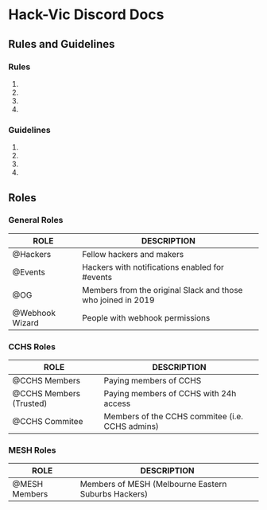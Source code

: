 # Hack-Vic Discord Docs

## Rules and Guidelines

### Rules
1.
1.
1.
1.

### Guidelines
1.
1.
1.
1.

## Roles

### General Roles

| ROLE            | DESCRIPTION                                                  |
|-----------------|--------------------------------------------------------------|
| @Hackers        | Fellow hackers and makers                                    |
| @Events         | Hackers with notifications enabled for #events               |
| @OG             | Members from the original Slack and those who joined in 2019 |
| @Webhook Wizard | People with webhook permissions                              |

### CCHS Roles

| ROLE                    | DESCRIPTION                                     |
|-------------------------|-------------------------------------------------|
| @CCHS Members           | Paying members of CCHS                          |
| @CCHS Members (Trusted) | Paying members of CCHS with 24h access          |
| @CCHS Commitee          | Members of the CCHS commitee (i.e. CCHS admins) |

### MESH Roles

| ROLE          | DESCRIPTION                                         |
|---------------|-----------------------------------------------------|
| @MESH Members | Members of MESH (Melbourne Eastern Suburbs Hackers) |
